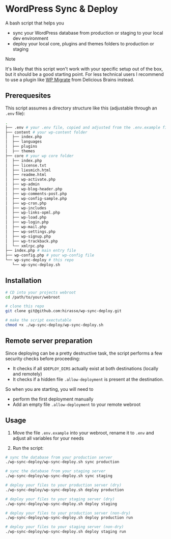 # WordPress Sync & Deploy

A bash script that helps you

- sync your WordPress database from production or staging to your local dev environment
- deploy your local core, plugins and themes folders to production or staging

> [!NOTE]
> It's likely that this script won't work with your specific setup
> out of the box, but it should be a good starting point. For less technical
> users I recommend to use a plugin like [WP Migrate](https://deliciousbrains.com/wp-migrate-db-pro/) from Delicious Brains instead.

## Prerequesites

This script assumes a directory structure like this (adjustable through an `.env` file):

```bash
.
├── .env # your .env file, copied and adjusted from the .env.example file in this repo
├── content # your wp-content folder
│  ├── index.php
│  ├── languages
│  ├── plugins
│  ├── themes
├── core # your wp core folder
│  ├── index.php
│  ├── license.txt
│  ├── liesmich.html
│  ├── readme.html
│  ├── wp-activate.php
│  ├── wp-admin
│  ├── wp-blog-header.php
│  ├── wp-comments-post.php
│  ├── wp-config-sample.php
│  ├── wp-cron.php
│  ├── wp-includes
│  ├── wp-links-opml.php
│  ├── wp-load.php
│  ├── wp-login.php
│  ├── wp-mail.php
│  ├── wp-settings.php
│  ├── wp-signup.php
│  ├── wp-trackback.php
│  └── xmlrpc.php
├── index.php # main entry file
├── wp-config.php # your wp-config file
└── wp-sync-deploy # this repo
   └── wp-sync-deploy.sh
```

## Installation

```bash
# CD into your projects webroot
cd /path/to/your/webroot

# clone this repo
git clone git@github.com:hirasso/wp-sync-deploy.git

# make the script exectutable
chmod +x ./wp-sync-deploy/wp-sync-deploy.sh
```

## Remote server preparation

Since deploying can be a pretty destructive task, the script performs a few security checks before proceeding:

- It checks if all `$DEPLOY_DIRS` actually exist at both destinations (locally and remotely)
- It checks if a hidden file `.allow-deployment` is present at the destination.

So when you are starting, you will need to

- perform the first deployment manually
- Add an empty file `.allow-deployment` to your remote webroot

## Usage

1. Move the file `.env.example` into your webroot, rename it to `.env` and adjust all variables for your needs

2. Run the script:

```bash
# sync the database from your production server
./wp-sync-deploy/wp-sync-deploy.sh sync production

# sync the database from your staging server
./wp-sync-deploy/wp-sync-deploy.sh sync staging

# deploy your files to your production server (dry)
./wp-sync-deploy/wp-sync-deploy.sh deploy production

# deploy your files to your staging server (dry)
./wp-sync-deploy/wp-sync-deploy.sh deploy staging

# deploy your files to your production server (non-dry)
./wp-sync-deploy/wp-sync-deploy.sh deploy production run

# deploy your files to your staging server (non-dry)
./wp-sync-deploy/wp-sync-deploy.sh deploy staging run
```
